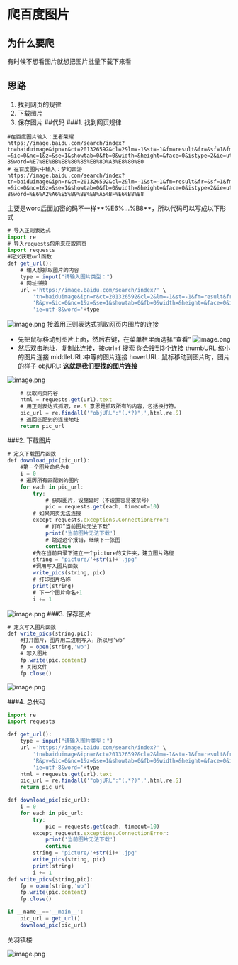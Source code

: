 # 爬百度图片
## 为什么要爬
有时候不想看图片就想把图片批量下载下来看
## 思路
1. 找到网页的规律
2. 下载图片
3. 保存图片
##代码
###1. 找到网页规律
```
#在百度图片输入：王者荣耀
https://image.baidu.com/search/index?
tn=baiduimage&ipn=r&ct=201326592&cl=2&lm=-1&st=-1&fm=result&fr=&sf=1&fmq=1508171907771_R&pv
=&ic=0&nc=1&z=&se=1&showtab=0&fb=0&width=&height=&face=0&istype=2&ie=utf-
8&word=%E7%8E%8B%E8%80%85%E8%8D%A3%E8%80%80
# 在百度图片中输入：梦幻西游
https://image.baidu.com/search/index?
tn=baiduimage&ipn=r&ct=201326592&cl=2&lm=-1&st=-1&fm=result&fr=&sf=1&fmq=1508173226666_R&pv
=&ic=0&nc=1&z=&se=1&showtab=0&fb=0&width=&height=&face=0&istype=2&ie=utf-
8&word=%E6%A2%A6%E5%B9%BB%E8%A5%BF%E6%B8%B8
```
主要是word后面加密的码不一样**%E6%...%B8**，所以代码可以写成以下形式
```javascript
# 导入正则表达式
import re
# 导入requests包用来获取网页
import requests
#定义获取url函数
def get_url():
    # 输入想抓取图片的内容
    type = input("请输入图片类型：")
    # 网址拼接
    url ='https://image.baidu.com/search/index?' \
        'tn=baiduimage&ipn=r&ct=201326592&cl=2&lm=-1&st=-1&fm=result&fr=&sf=1&fmq=1508171907771_' \
        'R&pv=&ic=0&nc=1&z=&se=1&showtab=0&fb=0&width=&height=&face=0&istype=2&' \
        'ie=utf-8&word='+type
```
![image.png](http://upload-images.jianshu.io/upload_images/6634703-4e3e5434414176b0.png?imageMogr2/auto-orient/strip%7CimageView2/2/w/1240)
接着用正则表达式抓取网页内图片的连接
- 先把鼠标移动到图片上面，然后右键，在菜单栏里面选择“查看”
![image.png](http://upload-images.jianshu.io/upload_images/6634703-4dd864c22de3ca3d.png?imageMogr2/auto-orient/strip%7CimageView2/2/w/1240)
- 然后双击地址，复制此连接，按ctrl+f 搜索
你会搜到3个连接
thumbURL:缩小的图片连接
middleURL:中等的图片连接
hoverURL: 鼠标移动到图片时，图片的样子
objURL: **这就是我们要找的图片连接**

![image.png](http://upload-images.jianshu.io/upload_images/6634703-d1def46bd4f1a13b.png?imageMogr2/auto-orient/strip%7CimageView2/2/w/1240)
```javascript
    # 获取网页内容
    html = requests.get(url).text
    # 用正则表达式抓取，re.S 意思是抓取所有的内容，包括换行符。
    pic_url = re.findall('"objURL":"(.*?)",',html,re.S)
    # 返回匹配到的连接地址
    return pic_url
```
###2. 下载图片
```javascript
# 定义下载图片函数
def download_pic(pic_url):
    #第一个图片命名为0
    i = 0
    # 遍历所有匹配到的图片
    for each in pic_url:
        try:
            # 获取图片，设施延时（不设置容易被禁号）
            pic = requests.get(each, timeout=10)
        # 如果网页无法连接
        except requests.exceptions.ConnectionError:
            # 打印“当前图片无法下载”
            print('当前图片无法下载')
            # 跳过这个报错，继续下一张图
            continue
        #先在当前目录下建立一个picture的文件夹，建立图片路径
        string = 'picture/'+str(i)+'.jpg'
        #调用写入图片函数
        write_pics(string, pic)
        # 打印图片名称
        print(string)
        # 下一个图片命名+1
        i += 1
```
![image.png](http://upload-images.jianshu.io/upload_images/6634703-57522c7ee473db8c.png?imageMogr2/auto-orient/strip%7CimageView2/2/w/1240)
###3. 保存图片
```javascript
# 定义写入图片函数
def write_pics(string,pic):
    #打开图片，图片用二进制写入，所以用’wb‘
    fp = open(string,'wb')
    # 写入图片
    fp.write(pic.content)
    # 关闭文件
    fp.close()
```

![image.png](http://upload-images.jianshu.io/upload_images/6634703-7f6d158cff1f5d6a.png?imageMogr2/auto-orient/strip%7CimageView2/2/w/1240)

###4. 总代码
```javascript
import re
import requests

def get_url():
    type = input("请输入图片类型：")
    url ='https://image.baidu.com/search/index?' \
        'tn=baiduimage&ipn=r&ct=201326592&cl=2&lm=-1&st=-1&fm=result&fr=&sf=1&fmq=1508171907771_' \
        'R&pv=&ic=0&nc=1&z=&se=1&showtab=0&fb=0&width=&height=&face=0&istype=2&' \
        'ie=utf-8&word='+type
    html = requests.get(url).text
    pic_url = re.findall('"objURL":"(.*?)",',html,re.S)
    return pic_url

def download_pic(pic_url):
    i = 0
    for each in pic_url:
        try:
            pic = requests.get(each, timeout=10)
        except requests.exceptions.ConnectionError:
            print('当前图片无法下载')
            continue
        string = 'picture/'+str(i)+'.jpg'
        write_pics(string, pic)
        print(string)
        i += 1
def write_pics(string,pic):
    fp = open(string,'wb')
    fp.write(pic.content)
    fp.close()

if __name__=='__main__':
    pic_url = get_url()
    download_pic(pic_url)

```
关羽镇楼

![image.png](http://upload-images.jianshu.io/upload_images/6634703-38b6ddeb9b9db711.png?imageMogr2/auto-orient/strip%7CimageView2/2/w/1240)
